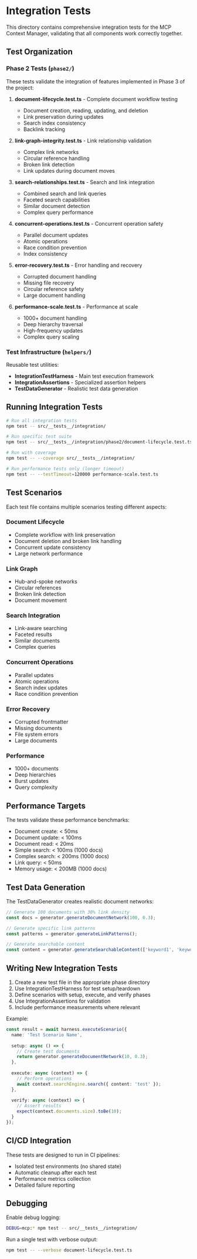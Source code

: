 # Integration Tests

This directory contains comprehensive integration tests for the MCP Context Manager, validating that all components work correctly together.

## Test Organization

### Phase 2 Tests (`phase2/`)

These tests validate the integration of features implemented in Phase 3 of the project:

1. **document-lifecycle.test.ts** - Complete document workflow testing
   - Document creation, reading, updating, and deletion
   - Link preservation during updates
   - Search index consistency
   - Backlink tracking

2. **link-graph-integrity.test.ts** - Link relationship validation
   - Complex link networks
   - Circular reference handling
   - Broken link detection
   - Link updates during document moves

3. **search-relationships.test.ts** - Search and link integration
   - Combined search and link queries
   - Faceted search capabilities
   - Similar document detection
   - Complex query performance

4. **concurrent-operations.test.ts** - Concurrent operation safety
   - Parallel document updates
   - Atomic operations
   - Race condition prevention
   - Index consistency

5. **error-recovery.test.ts** - Error handling and recovery
   - Corrupted document handling
   - Missing file recovery
   - Circular reference safety
   - Large document handling

6. **performance-scale.test.ts** - Performance at scale
   - 1000+ document handling
   - Deep hierarchy traversal
   - High-frequency updates
   - Complex query scaling

### Test Infrastructure (`helpers/`)

Reusable test utilities:

- **IntegrationTestHarness** - Main test execution framework
- **IntegrationAssertions** - Specialized assertion helpers
- **TestDataGenerator** - Realistic test data generation

## Running Integration Tests

```bash
# Run all integration tests
npm test -- src/__tests__/integration/

# Run specific test suite
npm test -- src/__tests__/integration/phase2/document-lifecycle.test.ts

# Run with coverage
npm test -- --coverage src/__tests__/integration/

# Run performance tests only (longer timeout)
npm test -- --testTimeout=120000 performance-scale.test.ts
```

## Test Scenarios

Each test file contains multiple scenarios testing different aspects:

### Document Lifecycle
- Complete workflow with link preservation
- Document deletion and broken link handling
- Concurrent update consistency
- Large network performance

### Link Graph
- Hub-and-spoke networks
- Circular references
- Broken link detection
- Document movement

### Search Integration
- Link-aware searching
- Faceted results
- Similar documents
- Complex queries

### Concurrent Operations
- Parallel updates
- Atomic operations
- Search index updates
- Race condition prevention

### Error Recovery
- Corrupted frontmatter
- Missing documents
- File system errors
- Large documents

### Performance
- 1000+ documents
- Deep hierarchies
- Burst updates
- Query complexity

## Performance Targets

The tests validate these performance benchmarks:

- Document create: < 50ms
- Document update: < 100ms
- Document read: < 20ms
- Simple search: < 100ms (1000 docs)
- Complex search: < 200ms (1000 docs)
- Link query: < 50ms
- Memory usage: < 200MB (1000 docs)

## Test Data Generation

The TestDataGenerator creates realistic document networks:

```typescript
// Generate 100 documents with 30% link density
const docs = generator.generateDocumentNetwork(100, 0.3);

// Generate specific link patterns
const patterns = generator.generateLinkPatterns();

// Generate searchable content
const content = generator.generateSearchableContent(['keyword1', 'keyword2']);
```

## Writing New Integration Tests

1. Create a new test file in the appropriate phase directory
2. Use IntegrationTestHarness for test setup/teardown
3. Define scenarios with setup, execute, and verify phases
4. Use IntegrationAssertions for validation
5. Include performance measurements where relevant

Example:

```typescript
const result = await harness.executeScenario({
  name: 'Test Scenario Name',
  
  setup: async () => {
    // Create test documents
    return generator.generateDocumentNetwork(10, 0.3);
  },
  
  execute: async (context) => {
    // Perform operations
    await context.searchEngine.search({ content: 'test' });
  },
  
  verify: async (context) => {
    // Assert results
    expect(context.documents.size).toBe(10);
  }
});
```

## CI/CD Integration

These tests are designed to run in CI pipelines:

- Isolated test environments (no shared state)
- Automatic cleanup after each test
- Performance metrics collection
- Detailed failure reporting

## Debugging

Enable debug logging:

```bash
DEBUG=mcp:* npm test -- src/__tests__/integration/
```

Run a single test with verbose output:

```bash
npm test -- --verbose document-lifecycle.test.ts
```